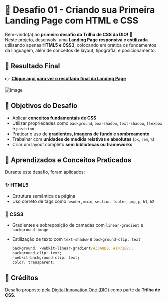 # 🚀 Desafio 01 - Criando sua Primeira Landing Page com HTML e CSS 

Bem-vindo(a) ao **primeiro desafio da Trilha de CSS da DIO!** 🎉  
Neste projeto, desenvolvi uma **Landing Page responsiva e estilizada** utilizando apenas **HTML5 e CSS3**, colocando em prática os fundamentos da linguagem, além de conceitos de layout, tipografia, e posicionamento.



## 📸 Resultado Final

👉 **[Clique aqui para ver o resultado final da Landing Page](https://cristiannemachado.github.io/trilha-css-desafio-01/)**

![image](https://user-images.githubusercontent.com/55519539/183538055-6cce606c-7d1d-4d15-a4be-ffeb5b37c956.png)


## 🎯 Objetivos do Desafio

- Aplicar **conceitos fundamentais de CSS**
- Utilizar propriedades como `background`, `box-shadow`, `text-shadow`, `flexbox` e `position`
- Praticar o uso de **gradientes, imagens de fundo e sombreamento**
- Trabalhar com **unidades de medida relativas e absolutas** (`px`, `rem`, `%`)
- Criar um layout completo **sem bibliotecas ou frameworks**



## 🧠 Aprendizados e Conceitos Praticados

Durante este desafio, foram aplicados:

### ✨ HTML5
- Estrutura semântica da página
- Uso correto de tags como `header`, `main`, `section`, `footer`, `img`, `p`, `h1`, `h2`

### 🎨 CSS3
- Gradientes e sobreposição de camadas com `linear-gradient` e `background-image`
- Estilização de texto com `text-shadow` e `background-clip: text`

  ```css
  background: -webkit-linear-gradient(#33A8D8, #1472B7);
  background-clip: text;
  -webkit-background-clip: text;
  color: transparent;

## 📌 Créditos

Desafio proposto pela [Digital Innovation One (DIO)](https://dio.me) como parte da **Trilha de CSS**.